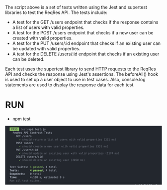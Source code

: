 The script above is a set of tests written using the Jest and supertest libraries to test the ReqRes API. The tests include:

- A test for the GET /users endpoint that checks if the response contains a list of users with valid properties.
- A test for the POST /users endpoint that checks if a new user can be created with valid properties.
- A test for the PUT /users/:id endpoint that checks if an existing user can be updated with valid properties.
- A test for the DELETE /users/:id endpoint that checks if an existing user can be deleted.

Each test uses the supertest library to send HTTP requests to the ReqRes API and checks the response using Jest's assertions. The beforeAll() hook is used to set up a user object to use in test cases. Also, console.log statements are used to display the response data for each test.

# RUN
- npm test

<img width="939" alt="Screenshot 2023-04-12 at 17 04 38" src="./assets/test.png">